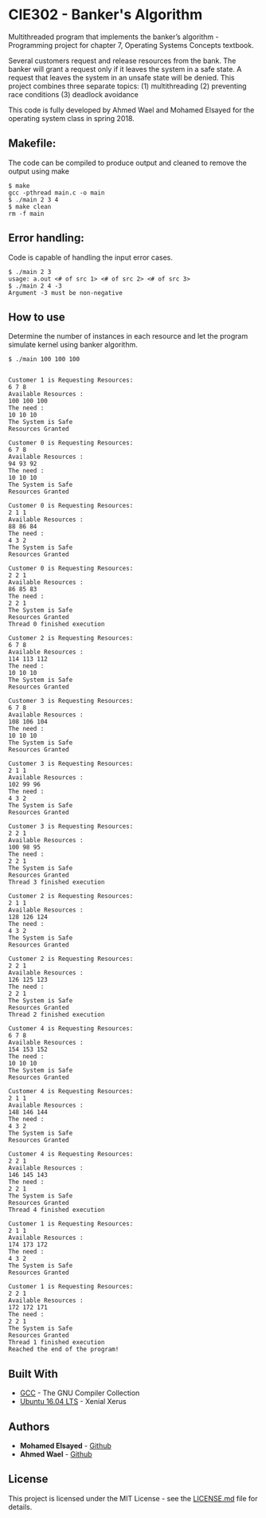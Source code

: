 # CIE302 - Banker's Algorithm

Multithreaded program that implements the banker’s algorithm - Programming project for chapter 7, Operating Systems Concepts textbook.

Several customers request and release resources from the bank. The banker will grant a request only if it leaves the system in a safe state. A request that leaves the system in an unsafe state will be denied. This project combines three separate topics: (1) multithreading (2) preventing race conditions (3) deadlock avoidance

This code is fully developed by Ahmed Wael and Mohamed Elsayed for the operating system class in spring 2018.


## Makefile:
The code can be compiled to produce output and cleaned to remove the output using make

```
$ make
gcc -pthread main.c -o main
$ ./main 2 3 4
$ make clean
rm -f main
```

## Error handling:
Code is capable of handling the input error cases.

```
$ ./main 2 3
usage: a.out <# of src 1> <# of src 2> <# of src 3>
$ ./main 2 4 -3
Argument -3 must be non-negative
```

## How to use
Determine the number of instances in each resource and let the program simulate kernel using banker algorithm.

```
$ ./main 100 100 100


Customer 1 is Requesting Resources:
6 7 8 
Available Resources : 
100 100 100 
The need : 
10 10 10 
The System is Safe 
Resources Granted 

Customer 0 is Requesting Resources:
6 7 8 
Available Resources : 
94 93 92 
The need : 
10 10 10 
The System is Safe 
Resources Granted 

Customer 0 is Requesting Resources:
2 1 1 
Available Resources : 
88 86 84 
The need : 
4 3 2 
The System is Safe 
Resources Granted 

Customer 0 is Requesting Resources:
2 2 1 
Available Resources : 
86 85 83 
The need : 
2 2 1 
The System is Safe 
Resources Granted 
Thread 0 finished execution 

Customer 2 is Requesting Resources:
6 7 8 
Available Resources : 
114 113 112 
The need : 
10 10 10 
The System is Safe 
Resources Granted 

Customer 3 is Requesting Resources:
6 7 8 
Available Resources : 
108 106 104 
The need : 
10 10 10 
The System is Safe 
Resources Granted 

Customer 3 is Requesting Resources:
2 1 1 
Available Resources : 
102 99 96 
The need : 
4 3 2 
The System is Safe 
Resources Granted 

Customer 3 is Requesting Resources:
2 2 1 
Available Resources : 
100 98 95 
The need : 
2 2 1 
The System is Safe 
Resources Granted 
Thread 3 finished execution 

Customer 2 is Requesting Resources:
2 1 1 
Available Resources : 
128 126 124 
The need : 
4 3 2 
The System is Safe 
Resources Granted 

Customer 2 is Requesting Resources:
2 2 1 
Available Resources : 
126 125 123 
The need : 
2 2 1 
The System is Safe 
Resources Granted 
Thread 2 finished execution 

Customer 4 is Requesting Resources:
6 7 8 
Available Resources : 
154 153 152 
The need : 
10 10 10 
The System is Safe 
Resources Granted 

Customer 4 is Requesting Resources:
2 1 1 
Available Resources : 
148 146 144 
The need : 
4 3 2 
The System is Safe 
Resources Granted 

Customer 4 is Requesting Resources:
2 2 1 
Available Resources : 
146 145 143 
The need : 
2 2 1 
The System is Safe 
Resources Granted 
Thread 4 finished execution 

Customer 1 is Requesting Resources:
2 1 1 
Available Resources : 
174 173 172 
The need : 
4 3 2 
The System is Safe 
Resources Granted 

Customer 1 is Requesting Resources:
2 2 1 
Available Resources : 
172 172 171 
The need : 
2 2 1 
The System is Safe 
Resources Granted 
Thread 1 finished execution 
Reached the end of the program!
```

## Built With

* [GCC](https://gcc.gnu.org/) - The GNU Compiler Collection
* [Ubuntu 16.04 LTS](releases.ubuntu.com/16.04/) - Xenial Xerus

## Authors

* **Mohamed Elsayed** - [Github](https://github.com/mohamedelsayed95)
* **Ahmed Wael** - [Github](https://github.com/ahmedwael19)

## License

This project is licensed under the MIT License - see the [LICENSE.md](LICENSE.md) file for details.
